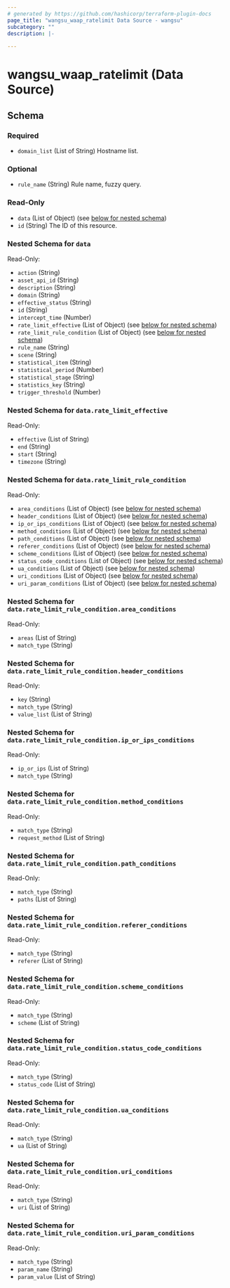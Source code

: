 ```yaml
---
# generated by https://github.com/hashicorp/terraform-plugin-docs
page_title: "wangsu_waap_ratelimit Data Source - wangsu"
subcategory: ""
description: |-
  
---
```


# wangsu_waap_ratelimit (Data Source)





<!-- schema generated by tfplugindocs -->
## Schema

### Required

- `domain_list` (List of String) Hostname list.

### Optional

- `rule_name` (String) Rule name, fuzzy query.

### Read-Only

- `data` (List of Object) (see [below for nested schema](#nestedatt--data))
- `id` (String) The ID of this resource.

<a id="nestedatt--data"></a>
### Nested Schema for `data`

Read-Only:

- `action` (String)
- `asset_api_id` (String)
- `description` (String)
- `domain` (String)
- `effective_status` (String)
- `id` (String)
- `intercept_time` (Number)
- `rate_limit_effective` (List of Object) (see [below for nested schema](#nestedobjatt--data--rate_limit_effective))
- `rate_limit_rule_condition` (List of Object) (see [below for nested schema](#nestedobjatt--data--rate_limit_rule_condition))
- `rule_name` (String)
- `scene` (String)
- `statistical_item` (String)
- `statistical_period` (Number)
- `statistical_stage` (String)
- `statistics_key` (String)
- `trigger_threshold` (Number)

<a id="nestedobjatt--data--rate_limit_effective"></a>
### Nested Schema for `data.rate_limit_effective`

Read-Only:

- `effective` (List of String)
- `end` (String)
- `start` (String)
- `timezone` (String)


<a id="nestedobjatt--data--rate_limit_rule_condition"></a>
### Nested Schema for `data.rate_limit_rule_condition`

Read-Only:

- `area_conditions` (List of Object) (see [below for nested schema](#nestedobjatt--data--rate_limit_rule_condition--area_conditions))
- `header_conditions` (List of Object) (see [below for nested schema](#nestedobjatt--data--rate_limit_rule_condition--header_conditions))
- `ip_or_ips_conditions` (List of Object) (see [below for nested schema](#nestedobjatt--data--rate_limit_rule_condition--ip_or_ips_conditions))
- `method_conditions` (List of Object) (see [below for nested schema](#nestedobjatt--data--rate_limit_rule_condition--method_conditions))
- `path_conditions` (List of Object) (see [below for nested schema](#nestedobjatt--data--rate_limit_rule_condition--path_conditions))
- `referer_conditions` (List of Object) (see [below for nested schema](#nestedobjatt--data--rate_limit_rule_condition--referer_conditions))
- `scheme_conditions` (List of Object) (see [below for nested schema](#nestedobjatt--data--rate_limit_rule_condition--scheme_conditions))
- `status_code_conditions` (List of Object) (see [below for nested schema](#nestedobjatt--data--rate_limit_rule_condition--status_code_conditions))
- `ua_conditions` (List of Object) (see [below for nested schema](#nestedobjatt--data--rate_limit_rule_condition--ua_conditions))
- `uri_conditions` (List of Object) (see [below for nested schema](#nestedobjatt--data--rate_limit_rule_condition--uri_conditions))
- `uri_param_conditions` (List of Object) (see [below for nested schema](#nestedobjatt--data--rate_limit_rule_condition--uri_param_conditions))

<a id="nestedobjatt--data--rate_limit_rule_condition--area_conditions"></a>
### Nested Schema for `data.rate_limit_rule_condition.area_conditions`

Read-Only:

- `areas` (List of String)
- `match_type` (String)


<a id="nestedobjatt--data--rate_limit_rule_condition--header_conditions"></a>
### Nested Schema for `data.rate_limit_rule_condition.header_conditions`

Read-Only:

- `key` (String)
- `match_type` (String)
- `value_list` (List of String)


<a id="nestedobjatt--data--rate_limit_rule_condition--ip_or_ips_conditions"></a>
### Nested Schema for `data.rate_limit_rule_condition.ip_or_ips_conditions`

Read-Only:

- `ip_or_ips` (List of String)
- `match_type` (String)


<a id="nestedobjatt--data--rate_limit_rule_condition--method_conditions"></a>
### Nested Schema for `data.rate_limit_rule_condition.method_conditions`

Read-Only:

- `match_type` (String)
- `request_method` (List of String)


<a id="nestedobjatt--data--rate_limit_rule_condition--path_conditions"></a>
### Nested Schema for `data.rate_limit_rule_condition.path_conditions`

Read-Only:

- `match_type` (String)
- `paths` (List of String)


<a id="nestedobjatt--data--rate_limit_rule_condition--referer_conditions"></a>
### Nested Schema for `data.rate_limit_rule_condition.referer_conditions`

Read-Only:

- `match_type` (String)
- `referer` (List of String)


<a id="nestedobjatt--data--rate_limit_rule_condition--scheme_conditions"></a>
### Nested Schema for `data.rate_limit_rule_condition.scheme_conditions`

Read-Only:

- `match_type` (String)
- `scheme` (List of String)


<a id="nestedobjatt--data--rate_limit_rule_condition--status_code_conditions"></a>
### Nested Schema for `data.rate_limit_rule_condition.status_code_conditions`

Read-Only:

- `match_type` (String)
- `status_code` (List of String)


<a id="nestedobjatt--data--rate_limit_rule_condition--ua_conditions"></a>
### Nested Schema for `data.rate_limit_rule_condition.ua_conditions`

Read-Only:

- `match_type` (String)
- `ua` (List of String)


<a id="nestedobjatt--data--rate_limit_rule_condition--uri_conditions"></a>
### Nested Schema for `data.rate_limit_rule_condition.uri_conditions`

Read-Only:

- `match_type` (String)
- `uri` (List of String)


<a id="nestedobjatt--data--rate_limit_rule_condition--uri_param_conditions"></a>
### Nested Schema for `data.rate_limit_rule_condition.uri_param_conditions`

Read-Only:

- `match_type` (String)
- `param_name` (String)
- `param_value` (List of String)
